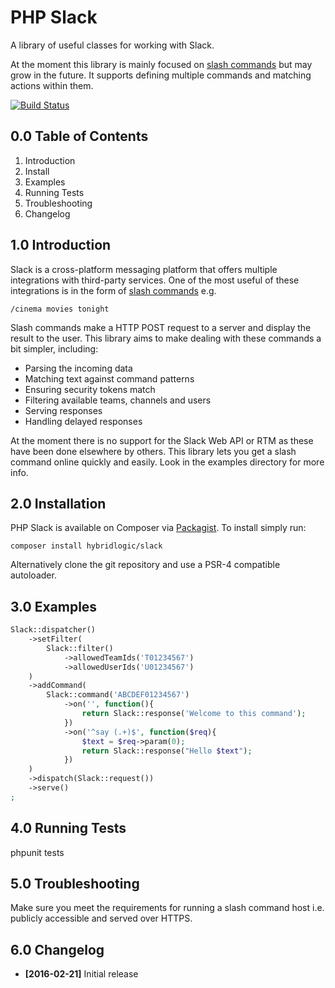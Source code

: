 PHP Slack
=========

A library of useful classes for working with Slack.

At the moment this library is mainly focused on [slash commands](https://api.slack.com/slash-commands) but may grow in the future. It supports defining multiple commands and matching actions within them.

[![Build Status](https://travis-ci.org/Dachande663/PHP-Slack.png)](https://travis-ci.org/Dachande663/PHP-Slack)


0.0 Table of Contents
---------------------

1. Introduction
3. Install
3. Examples
4. Running Tests
5. Troubleshooting
6. Changelog


1.0 Introduction
----------------

Slack is a cross-platform messaging platform that offers multiple integrations with third-party services. One of the most useful of these integrations is in the form of [slash commands](https://api.slack.com/slash-commands) e.g.

    /cinema movies tonight

Slash commands make a HTTP POST request to a server and display the result to the user. This library aims to make dealing with these commands a bit simpler, including:

* Parsing the incoming data
* Matching text against command patterns
* Ensuring security tokens match
* Filtering available teams, channels and users
* Serving responses
* Handling delayed responses

At the moment there is no support for the Slack Web API or RTM as these have been done elsewhere by others. This library lets you get a slash command online quickly and easily. Look in the examples directory for more info.


2.0 Installation
----------------

PHP Slack is available on Composer via [Packagist](https://packagist.org/packages/hybridlogic/slack). To install simply run:

    composer install hybridlogic/slack

Alternatively clone the git repository and use a PSR-4 compatible autoloader.


3.0 Examples
------------

```php
Slack::dispatcher()
	->setFilter(
		Slack::filter()
			->allowedTeamIds('T01234567')
			->allowedUserIds('U01234567')
	)
	->addCommand(
		Slack::command('ABCDEF01234567')
			->on('', function(){
				return Slack::response('Welcome to this command');
			})
			->on('^say (.+)$', function($req){
				$text = $req->param(0);
				return Slack::response("Hello $text");
			})
	)
	->dispatch(Slack::request())
	->serve()
;
```


4.0 Running Tests
-----------------

phpunit tests


5.0 Troubleshooting
-------------------

Make sure you meet the requirements for running a slash command host i.e. publicly accessible and served over HTTPS.


6.0 Changelog
-------------

* **[2016-02-21]** Initial release
